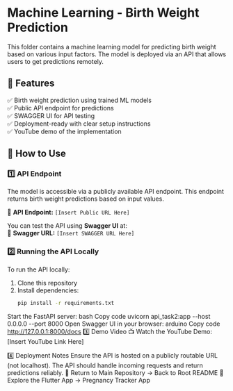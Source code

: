 # Machine Learning - Birth Weight Prediction  

This folder contains a machine learning model for predicting birth weight based on various input factors. The model is deployed via an API that allows users to get predictions remotely.  

## 📌 Features  
✅ Birth weight prediction using trained ML models  
✅ Public API endpoint for predictions  
✅ SWAGGER UI for API testing  
✅ Deployment-ready with clear setup instructions  
✅ YouTube demo of the implementation  

## 🚀 How to Use  

### **1️⃣ API Endpoint**  
The model is accessible via a publicly available API endpoint. This endpoint returns birth weight predictions based on input values.  

🔗 **API Endpoint:** `[Insert Public URL Here]`  

You can test the API using **Swagger UI** at:  
🔗 **Swagger URL:** `[Insert SWAGGER URL Here]`  

### **2️⃣ Running the API Locally**  
To run the API locally:  
1. Clone this repository  
2. Install dependencies:  
   ```bash
   pip install -r requirements.txt
Start the FastAPI server:
bash
Copy code
uvicorn api_task2:app --host 0.0.0.0 --port 8000
Open Swagger UI in your browser:
arduino
Copy code
http://127.0.0.1:8000/docs
3️⃣ Demo Video
📺 Watch the YouTube Demo: [Insert YouTube Link Here]

4️⃣ Deployment Notes
Ensure the API is hosted on a publicly routable URL (not localhost).
The API should handle incoming requests and return predictions reliably.
📌 Return to Main Repository → Back to Root README
📌 Explore the Flutter App → Pregnancy Tracker App
